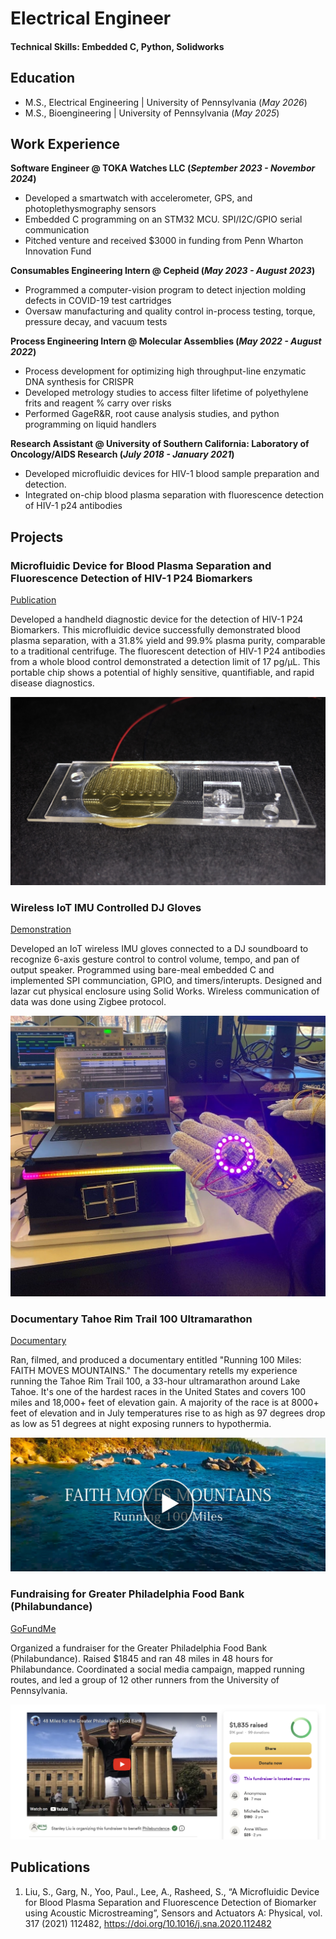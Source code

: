 # Electrical Engineer

#### Technical Skills: Embedded C, Python, Solidworks

## Education
- M.S., Electrical Engineering | University of Pennsylvania (_May 2026_)							        		
- M.S., Bioengineering | University of Pennsylvania (_May 2025_)

## Work Experience
**Software Engineer @ TOKA Watches LLC (_September 2023 - Novembor 2024_)**
- Developed a smartwatch with accelerometer, GPS, and photoplethysmography sensors
- Embedded C programming on an STM32 MCU. SPI/I2C/GPIO serial communication
- Pitched venture and received $3000 in funding from Penn Wharton Innovation Fund

**Consumables Engineering Intern @ Cepheid (_May 2023 - August 2023_)**
- Programmed a computer-vision program to detect injection molding defects in COVID-19 test cartridges
- Oversaw manufacturing and quality control in-process testing, torque, pressure decay, and vacuum tests

**Process Engineering Intern @ Molecular Assemblies (_May 2022 - August 2022_)**
- Process development for optimizing high throughput-line enzymatic DNA synthesis for CRISPR 
- Developed metrology studies to access filter lifetime of polyethylene frits and reagent % carry over risks
- Performed GageR&R, root cause analysis studies, and python programming on liquid handlers   

**Research Assistant @ University of Southern California: Laboratory of Oncology/AIDS Research (_July 2018 - January 2021_)**
- Developed microfluidic devices for HIV-1 blood sample preparation and detection.
- Integrated on-chip blood plasma separation with fluorescence detection of HIV-1 p24 antibodies

## Projects
### Microfluidic Device for Blood Plasma Separation and Fluorescence Detection of HIV-1 P24 Biomarkers 
[Publication](https://doi.org/10.1016/j.sna.2020.112482)

Developed a handheld diagnostic device for the detection of HIV-1 P24 Biomarkers. This microfluidic device successfully demonstrated blood plasma separation, with a 31.8% yield and 99.9% plasma purity, comparable to a traditional centrifuge. The fluorescent detection of HIV-1 P24 antibodies from a whole blood control demonstrated a detection limit of 17 pg/µL. This portable chip shows a potential of highly sensitive, quantifiable, and rapid disease diagnostics. 

![Blood Diagnostic Device](/assets/HIV_Detection_Microfluidic_Device.png)

### Wireless IoT IMU Controlled DJ Gloves 

[Demonstration](https://drive.google.com/file/d/1piwq2ZgpzOjEnAbGEd-KqYV-RUSKMKzg/view?usp=sharing)

Developed an IoT wireless IMU gloves connected to a DJ soundboard to recognize 6-axis gesture control to control volume, tempo, and pan of output speaker. Programmed using bare-meal embedded C and implemented SPI communciation, GPIO, and timers/interupts. Designed and lazar cut physical enclosure using Solid Works. Wireless communication of data was done using Zigbee protocol. 

![DJ Gloves](/assets/Dj_Gloves.jpg)

### Documentary Tahoe Rim Trail 100 Ultramarathon

[Documentary](https://www.youtube.com/watch?v=OV_XZTa8c1Y&ab_channel=StanleyLiu)

Ran, filmed, and produced a documentary entitled "Running 100 Miles: FAITH MOVES MOUNTAINS." The documentary retells my experience running the Tahoe Rim Trail 100, a 33-hour ultramarathon around Lake Tahoe. It's one of the hardest races in the United States and covers 100 miles and 18,000+ feet of elevation gain. A majority of the race is at 8000+ feet of elevation and in July temperatures rise to as high as 97 degrees drop as low as 51 degrees at night exposing runners to hypothermia.  

[![Thumbnail_Ultramarathon](assets/Thumbnail_Ultramarathon.jpg)](https://www.youtube.com/watch?v=OV_XZTa8c1Y&ab_channel=StanleyLiu)

### Fundraising for Greater Philadelphia Food Bank (Philabundance)

[GoFundMe](https://gofundme.com/Phili-Food-Banks)

Organized a fundraiser for the Greater Philadelphia Food Bank (Philabundance). Raised $1845 and ran 48 miles in 48 hours for Philabundance. Coordinated a social media campaign, mapped running routes, and led a group of 12 other runners from the University of Pennsylvania. 

![Clip](/assets/GoFundMe.png)

## Publications
1. Liu, S., Garg, N., Yoo, Paul., Lee, A., Rasheed, S., “A Microfluidic Device for Blood Plasma Separation and Fluorescence Detection of Biomarker using Acoustic Microstreaming”, Sensors and Actuators A: Physical, vol. 317 (2021) 112482, https://doi.org/10.1016/j.sna.2020.112482

